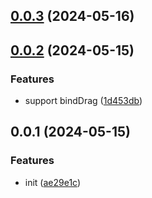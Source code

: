 ## [0.0.3](https://github.com/PengBoUESTC/webpack-plugin-els-movable/compare/v0.0.2...v0.0.3) (2024-05-16)



## [0.0.2](https://github.com/PengBoUESTC/webpack-plugin-els-movable/compare/v0.0.1...v0.0.2) (2024-05-15)


### Features

* support bindDrag ([1d453db](https://github.com/PengBoUESTC/webpack-plugin-els-movable/commit/1d453db0f589c9bda9b50cf3cf123f0ccdfe0f46))



## 0.0.1 (2024-05-15)


### Features

* init ([ae29e1c](https://github.com/PengBoUESTC/webpack-plugin-els-movable/commit/ae29e1c58b6a388b879c189f670fed757405b63b))



